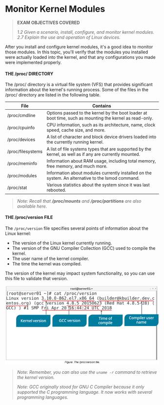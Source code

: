 # Monitor Kernel Modules

> **EXAM OBJECTIVES COVERED**
> 
> _1.2 Given a scenario, install, configure, and monitor kernel modules.  
> 2.7 Explain the use and operation of Linux devices._

After you install and configure kernel modules, it's a good idea to monitor those modules. In this topic, you'll verify that the modules you installed were actually loaded into the kernel, and that any configurations you made were implemented properly.

#### THE /proc/ DIRECTORY

The /proc/ directory is a virtual file system (VFS) that provides significant information about the kernel's running process. Some of the files in the /proc/ directory are listed in the following table.

File | Contains
------ | -------
/proc/cmdline | Options passed to the kernel by the boot loader at boot time, such as mounting the kernel as read-only.
/proc/cpuinfo | CPU information, such as its architecture, name, clock speed, cache size, and more.
/proc/devices | A list of character and block device drivers loaded into the currently running kernel.
/proc/filesystems | A list of file systems types that are supported by the kernel, as well as if any are currently mounted.
/proc/meminfo | Information about RAM usage, including total memory, free memory, and much more.
/proc/modules | Information about modules currently installed on the system. An alternative to the lsmod command.
/proc/stat | Various statistics about the system since it was last rebooted.
 

> _Note: Recall that **/proc/mounts** and **/proc/partitions** are also available here._


#### THE /proc/version FILE

The `/proc/version` file specifies several points of information about the Linux kernel:

-   The version of the Linux kernel currently running.
-   The version of the GNU Compiler Collection (GCC) used to compile the kernel.
-   The user name of the kernel compiler.
-   The time the kernel was compiled.

The version of the kernel may impact system functionality, so you can use this file to validate that version.

![](./img/proc.png)

> _Note: Remember, you can also use the `uname -r` command to retrieve the kernel version._
> 
> _Note: GCC originally stood for GNU C Compiler because it only supported the C programming language. It now works with several programming languages._
